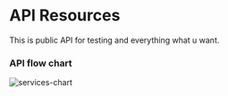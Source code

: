 # API Resources
This is public API for testing and everything what u want.

### API flow chart
![services-chart](https://user-images.githubusercontent.com/55211811/161393619-7f0c8bf2-cde8-4e2c-81cb-0aed4d9a76e9.png)
